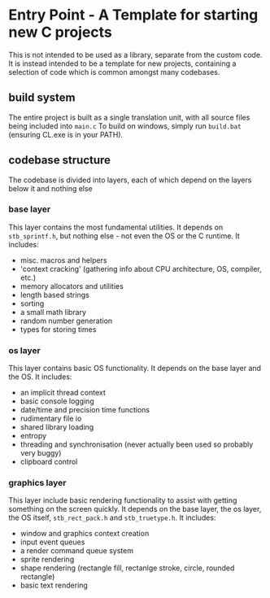 # Entry Point - A Template for starting new C projects
This is not intended to be used as a library, separate from the custom code.
It is instead intended to be a template for new projects, containing a selection of code which is common amongst many codebases.


## build system
The entire project is built as a single translation unit, with all source files being included into `main.c`
To build on windows, simply run `build.bat` (ensuring CL.exe is in your PATH).

## codebase structure
The codebase is divided into layers, each of which depend on the layers below it and nothing else

### base layer
This layer contains the most fundamental utilities. It depends on `stb_sprintf.h`, but nothing else - not even the OS or the C runtime.
It includes:
* misc. macros and helpers
* 'context cracking' (gathering info about CPU architecture, OS, compiler, etc.)
* memory allocators and utilities
* length based strings
* sorting
* a small math library
* random number generation
* types for storing times

### os layer
This layer contains basic OS functionality. It depends on the base layer and the OS.
It includes:
* an implicit thread context
* basic console logging
* date/time and precision time functions
* rudimentary file io
* shared library loading
* entropy
* threading and synchronisation (never actually been used so probably very buggy)
* clipboard control

### graphics layer
This layer include basic rendering functionality to assist with getting something on the screen quickly.
It depends on the base layer, the os layer, the OS itself, `stb_rect_pack.h` and `stb_truetype.h`.
It includes:
* window and graphics context creation
* input event queues
* a render command queue system
* sprite rendering
* shape rendering (rectangle fill, rectanlge stroke, circle, rounded rectangle)
* basic text rendering
